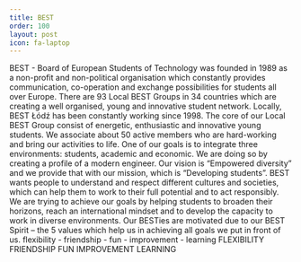 ```yaml
---
title: BEST
order: 100
layout: post
icon: fa-laptop
---
```


BEST - Board of European Students of Technology was founded in 1989 as a non-profit and non-political organisation which constantly provides communication, co-operation and exchange possibilities for students all over Europe. There are 93 Local BEST Groups in 34 countries which are creating a well organised, young and innovative student network.
Locally, BEST Łódź has been constantly working since 1998. The core of our Local BEST Group consist of energetic, enthusiastic and innovative young students. We associate about 50 active members who are hard-working and bring our activities to life. One of our goals is to integrate three environments: students, academic and economic. We are doing so by creating a profile of a modern engineer. 
Our vision is “Empowered diversity” and we provide that with our mission, which is “Developing students”. BEST wants people to understand and respect different cultures and societies, which can help them to work to their full potential and to act responsibly. We are trying to achieve our goals by helping students to broaden their horizons, reach an international mindset and to develop the capacity to work in diverse environments.
Our BESTies are motivated due to our BEST Spirit – the 5 values which help us in achieving all goals we put in front of us.
flexibility - friendship - fun - improvement - learning
FLEXIBILITY
FRIENDSHIP
FUN
IMPROVEMENT
LEARNING
